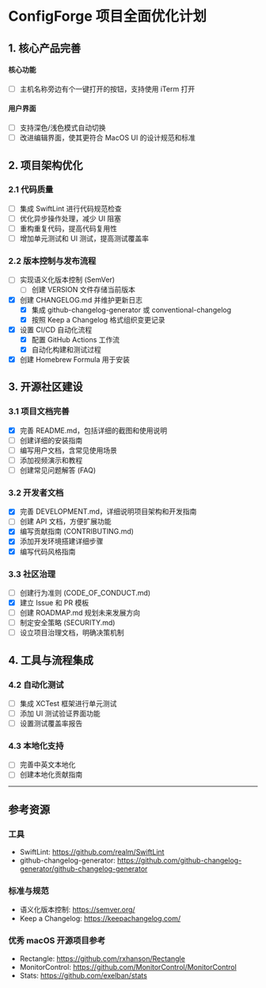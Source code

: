 # ConfigForge 项目全面优化计划

## 1. 核心产品完善

#### 核心功能

- [ ] 主机名称旁边有个一键打开的按钮，支持使用 iTerm 打开

#### 用户界面

- [ ] 支持深色/浅色模式自动切换
- [ ] 改进编辑界面，使其更符合 MacOS UI 的设计规范和标准

## 2. 项目架构优化

### 2.1 代码质量

- [ ] 集成 SwiftLint 进行代码规范检查
- [ ] 优化异步操作处理，减少 UI 阻塞
- [ ] 重构重复代码，提高代码复用性
- [ ] 增加单元测试和 UI 测试，提高测试覆盖率

### 2.2 版本控制与发布流程

- [ ] 实现语义化版本控制 (SemVer)
  - [ ] 创建 VERSION 文件存储当前版本
- [x] 创建 CHANGELOG.md 并维护更新日志
  - [x] 集成 github-changelog-generator 或 conventional-changelog
  - [x] 按照 Keep a Changelog 格式组织变更记录
- [x] 设置 CI/CD 自动化流程
  - [x] 配置 GitHub Actions 工作流
  - [x] 自动化构建和测试过程
- [x] 创建 Homebrew Formula 用于安装

## 3. 开源社区建设

### 3.1 项目文档完善

- [x] 完善 README.md，包括详细的截图和使用说明
- [ ] 创建详细的安装指南
- [ ] 编写用户文档，含常见使用场景
- [ ] 添加视频演示和教程
- [ ] 创建常见问题解答 (FAQ)

### 3.2 开发者文档

- [x] 完善 DEVELOPMENT.md，详细说明项目架构和开发指南
- [ ] 创建 API 文档，方便扩展功能
- [x] 编写贡献指南 (CONTRIBUTING.md)
- [x] 添加开发环境搭建详细步骤
- [x] 编写代码风格指南

### 3.3 社区治理

- [ ] 创建行为准则 (CODE_OF_CONDUCT.md)
- [x] 建立 Issue 和 PR 模板
- [ ] 创建 ROADMAP.md 规划未来发展方向
- [ ] 制定安全策略 (SECURITY.md)
- [ ] 设立项目治理文档，明确决策机制

## 4. 工具与流程集成

### 4.2 自动化测试

- [ ] 集成 XCTest 框架进行单元测试
- [ ] 添加 UI 测试验证界面功能
- [ ] 设置测试覆盖率报告

### 4.3 本地化支持

- [ ] 完善中英文本地化
- [ ] 创建本地化贡献指南

---

## 参考资源

### 工具

- SwiftLint: https://github.com/realm/SwiftLint
- github-changelog-generator: https://github.com/github-changelog-generator/github-changelog-generator

### 标准与规范

- 语义化版本控制: https://semver.org/
- Keep a Changelog: https://keepachangelog.com/

### 优秀 macOS 开源项目参考

- Rectangle: https://github.com/rxhanson/Rectangle
- MonitorControl: https://github.com/MonitorControl/MonitorControl
- Stats: https://github.com/exelban/stats

